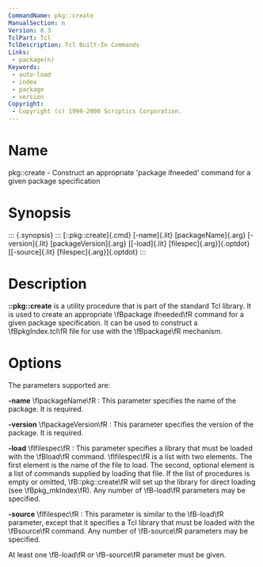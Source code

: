 ```yaml
---
CommandName: pkg::create
ManualSection: n
Version: 8.3
TclPart: Tcl
TclDescription: Tcl Built-In Commands
Links:
 - package(n)
Keywords:
 - auto-load
 - index
 - package
 - version
Copyright:
 - Copyright (c) 1998-2000 Scriptics Corporation.
---
```


# Name

pkg::create - Construct an appropriate 'package ifneeded' command for a given package specification

# Synopsis

::: {.synopsis} :::
[::pkg::create]{.cmd} [-name]{.lit} [packageName]{.arg} [-version]{.lit} [packageVersion]{.arg} [[-load]{.lit} [filespec]{.arg}]{.optdot} [[-source]{.lit} [filespec]{.arg}]{.optdot}
:::

# Description

**::pkg::create** is a utility procedure that is part of the standard Tcl library.  It is used to create an appropriate \fBpackage ifneeded\fR command for a given package specification.  It can be used to construct a \fBpkgIndex.tcl\fR file for use with the \fBpackage\fR mechanism.

# Options

The parameters supported are:

**-name** \fIpackageName\fR
: This parameter specifies the name of the package.  It is required.

**-version** \fIpackageVersion\fR
: This parameter specifies the version of the package.  It is required.

**-load** \fIfilespec\fR
: This parameter specifies a library that must be loaded with the \fBload\fR command.  \fIfilespec\fR is a list with two elements.  The first element is the name of the file to load.  The second, optional element is a list of commands supplied by loading that file.  If the list of procedures is empty or omitted, \fB::pkg::create\fR will set up the library for direct loading (see \fBpkg_mkIndex\fR).  Any number of \fB-load\fR parameters may be specified.

**-source** \fIfilespec\fR
: This parameter is similar to the \fB-load\fR parameter, except that it specifies a Tcl library that must be loaded with the \fBsource\fR command.  Any number of \fB-source\fR parameters may be specified.


At least one \fB-load\fR or \fB-source\fR parameter must be given.

